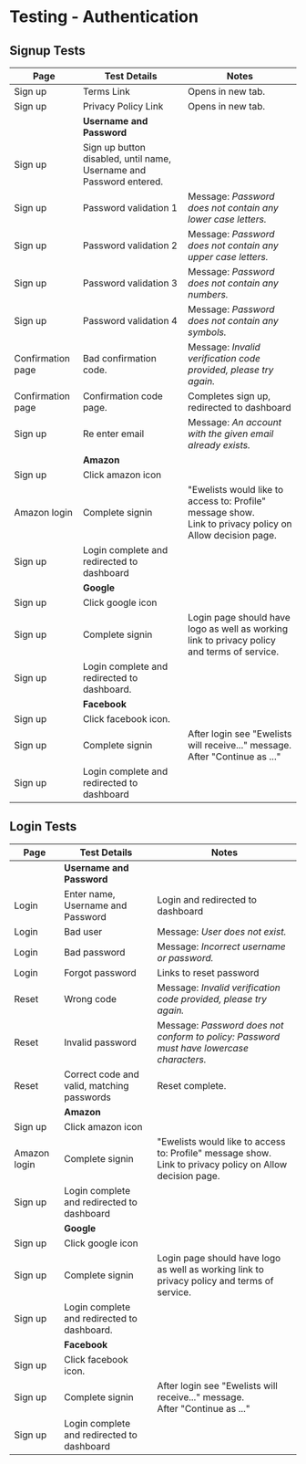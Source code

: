 # Testing - Authentication

## Signup Tests
| Page | Test Details | Notes |
| --- | --- | --- |
| Sign up | Terms Link | Opens in new tab. |
| Sign up | Privacy Policy Link | Opens in new tab. |
| | **Username and Password** | |
| Sign up | Sign up button disabled, until name, Username and Password entered. |  |
| Sign up | Password validation 1 | Message: *Password does not contain any lower case letters.* |
| Sign up | Password validation 2 | Message: *Password does not contain any upper case letters.* |
| Sign up | Password validation 3 | Message: *Password does not contain any numbers.* |
| Sign up | Password validation 4 | Message: *Password does not contain any symbols.* |
| Confirmation page | Bad confirmation code. | Message: *Invalid verification code provided, please try again.* |
| Confirmation page | Confirmation code page. | Completes sign up, redirected to dashboard |
| Sign up | Re enter email | Message: *An account with the given email already exists.* |
| | **Amazon** | |
| Sign up | Click amazon icon | |
| Amazon login | Complete signin | "Ewelists would like to access to: Profile" message show.<br> Link to privacy policy on Allow decision page. |
| Sign up | Login complete and redirected to dashboard | |
| | **Google** | |
| Sign up | Click google icon |
| Sign up | Complete signin | Login page should have logo as well as working link to privacy policy and terms of service. |
| Sign up | Login complete and redirected to dashboard. | |
| | **Facebook** | |
| Sign up | Click facebook icon. | |
| Sign up | Complete signin | After login see "Ewelists will receive..." message.<br> After "Continue as ..." |
| Sign up | Login complete and redirected to dashboard | |

## Login Tests
| Page | Test Details | Notes |
| --- | --- | --- |
| | **Username and Password** | |
| Login | Enter name, Username and Password | Login and redirected to dashboard |
| Login | Bad user | Message: *User does not exist.* |
| Login | Bad password | Message: *Incorrect username or password.* |
| Login | Forgot password | Links to reset password |
| Reset | Wrong code | Message: *Invalid verification code provided, please try again.* |
| Reset | Invalid password | Message: *Password does not conform to policy: Password must have lowercase characters.* |
| Reset | Correct code and valid, matching passwords | Reset complete. |
| | **Amazon** | |
| Sign up | Click amazon icon | |
| Amazon login | Complete signin | "Ewelists would like to access to: Profile" message show.<br> Link to privacy policy on Allow decision page. |
| Sign up | Login complete and redirected to dashboard | |
| | **Google** | |
| Sign up | Click google icon |
| Sign up | Complete signin | Login page should have logo as well as working link to privacy policy and terms of service. |
| Sign up | Login complete and redirected to dashboard. | |
| | **Facebook** | |
| Sign up | Click facebook icon. | |
| Sign up | Complete signin | After login see "Ewelists will receive..." message.<br> After "Continue as ..." |
| Sign up | Login complete and redirected to dashboard | |

